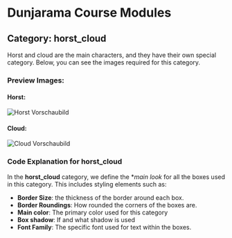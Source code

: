 # Dunjarama Course Modules

## Category: horst_cloud
Horst and cloud are the main characters, and they have their own special category. Below, you can see the images required for this category. 

### Preview Images:

#### Horst:
![Horst Vorschaubild](https://assets.codepen.io/7398902/Kopie+von+Lisa+Ross+-+1.png)

#### Cloud:
![Cloud Vorschaubild](https://assets.codepen.io/7398902/Kopie+von+Lisa+Ross+-+-.png)


### Code Explanation for horst_cloud
In the **horst_cloud** category, we define the **main look* for all the boxes used in this category. This includes styling elements such as: 

- **Border Size**: the thickness of the border around each box.
- **Border Roundings**: How rounded the corners of the boxes are.
- **Main color**: The primary color used for this category
- **Box shadow**: If and what shadow is used
- **Font Family**: The specific font used for text within the boxes. 
